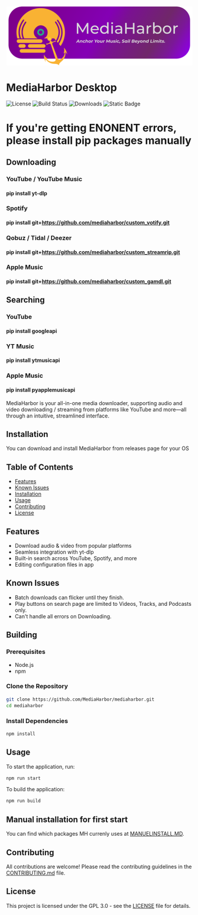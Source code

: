 ![Logo](assets/MediaHarborBanner.svg)

# MediaHarbor Desktop

![License](https://img.shields.io/github/license/MediaHarbor/MediaHarbor) ![Build Status](https://img.shields.io/github/actions/workflow/status/MediaHarbor/MediaHarbor/node.js.yml) ![Downloads](https://img.shields.io/github/downloads/MediaHarbor/MediaHarbor/latest/total)
![Static Badge](https://img.shields.io/badge/website-mediaharbor?style=for-the-badge&logo=github&label=MediaHarbor&link=https%3A%2F%2Fmediaharbor.github.io)

# If you're getting ENONENT errors, please install pip packages manually

## Downloading
### YouTube / YouTube Music
#### pip install yt-dlp
### Spotify
#### pip install git+https://github.com/mediaharbor/custom_votify.git
### Qobuz / Tidal / Deezer
#### pip install git+https://github.com/mediaharbor/custom_streamrip.git
### Apple Music
#### pip install git+https://github.com/mediaharbor/custom_gamdl.git
## Searching
### YouTube 
#### pip install googleapi
### YT Music
#### pip install ytmusicapi
### Apple Music
#### pip install pyapplemusicapi


MediaHarbor is your all-in-one media downloader, supporting audio and video downloading / streaming from platforms like YouTube and more—all through an intuitive, streamlined interface.

## Installation
You can download and install MediaHarbor from releases page for your OS

## Table of Contents
- [Features](#features)
- [Known Issues](#known-issues)
- [Installation](#installation)
- [Usage](#usage)
- [Contributing](#contributing)
- [License](#license)

## Features
- Download audio & video from popular platforms
- Seamless integration with yt-dlp
- Built-in search across YouTube, Spotify, and more
- Editing configuration files in app

## Known Issues

- Batch downloads can flicker until they finish.
- Play buttons on search page are limited to Videos, Tracks, and Podcasts only.
- Can't handle all errors on Downloading.

## Building

### Prerequisites
- Node.js
- npm

### Clone the Repository

```bash
git clone https://github.com/MediaHarbor/mediaharbor.git
cd mediaharbor
```

### Install Dependencies

```bash
npm install
```


## Usage

To start the application, run:

```bash
npm run start
```

To build the application:

```bash
npm run build
```
## Manual installation for first start
You can find which packages MH currenly uses at [MANUELINSTALL.MD](MANUELINSTALL.MD).
## Contributing
All contributions are welcome! Please read the contributing guidelines in the [CONTRIBUTING.md](CONTRIBUTING.md) file.

## License
This project is licensed under the GPL 3.0 - see the [LICENSE](LICENSE) file for details.